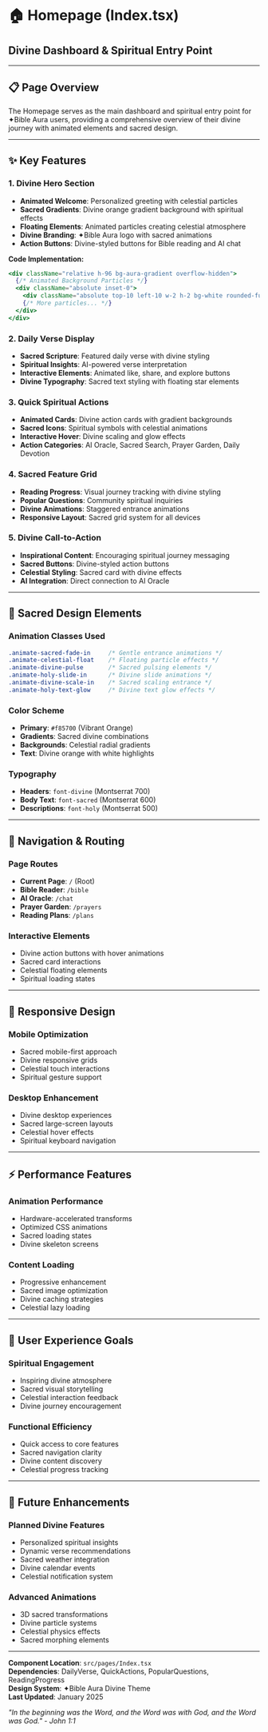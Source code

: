 # 🏠 Homepage (Index.tsx)
## Divine Dashboard & Spiritual Entry Point

---

## 📋 **Page Overview**

The Homepage serves as the main dashboard and spiritual entry point for ✦Bible Aura users, providing a comprehensive overview of their divine journey with animated elements and sacred design.

---

## ✨ **Key Features**

### **1. Divine Hero Section**
- **Animated Welcome**: Personalized greeting with celestial particles
- **Sacred Gradients**: Divine orange gradient background with spiritual effects
- **Floating Elements**: Animated particles creating celestial atmosphere
- **Divine Branding**: ✦Bible Aura logo with sacred animations
- **Action Buttons**: Divine-styled buttons for Bible reading and AI chat

**Code Implementation:**
```jsx
<div className="relative h-96 bg-aura-gradient overflow-hidden">
  {/* Animated Background Particles */}
  <div className="absolute inset-0">
    <div className="absolute top-10 left-10 w-2 h-2 bg-white rounded-full animate-celestial-float opacity-60"></div>
    {/* More particles... */}
  </div>
</div>
```

### **2. Daily Verse Display**
- **Sacred Scripture**: Featured daily verse with divine styling
- **Spiritual Insights**: AI-powered verse interpretation
- **Interactive Elements**: Animated like, share, and explore buttons
- **Divine Typography**: Sacred text styling with floating star elements

### **3. Quick Spiritual Actions**
- **Animated Cards**: Divine action cards with gradient backgrounds
- **Sacred Icons**: Spiritual symbols with celestial animations
- **Interactive Hover**: Divine scaling and glow effects
- **Action Categories**: AI Oracle, Sacred Search, Prayer Garden, Daily Devotion

### **4. Sacred Feature Grid**
- **Reading Progress**: Visual journey tracking with divine styling
- **Popular Questions**: Community spiritual inquiries
- **Divine Animations**: Staggered entrance animations
- **Responsive Layout**: Sacred grid system for all devices

### **5. Divine Call-to-Action**
- **Inspirational Content**: Encouraging spiritual journey messaging
- **Sacred Buttons**: Divine-styled action buttons
- **Celestial Styling**: Sacred card with divine effects
- **AI Integration**: Direct connection to AI Oracle

---

## 🎨 **Sacred Design Elements**

### **Animation Classes Used**
```css
.animate-sacred-fade-in     /* Gentle entrance animations */
.animate-celestial-float    /* Floating particle effects */
.animate-divine-pulse       /* Sacred pulsing elements */
.animate-holy-slide-in      /* Divine slide animations */
.animate-divine-scale-in    /* Sacred scaling entrance */
.animate-holy-text-glow     /* Divine text glow effects */
```

### **Color Scheme**
- **Primary**: `#f85700` (Vibrant Orange)
- **Gradients**: Sacred divine combinations
- **Backgrounds**: Celestial radial gradients
- **Text**: Divine orange with white highlights

### **Typography**
- **Headers**: `font-divine` (Montserrat 700)
- **Body Text**: `font-sacred` (Montserrat 600)
- **Descriptions**: `font-holy` (Montserrat 500)

---

## 🔗 **Navigation & Routing**

### **Page Routes**
- **Current Page**: `/` (Root)
- **Bible Reader**: `/bible`
- **AI Oracle**: `/chat`
- **Prayer Garden**: `/prayers`
- **Reading Plans**: `/plans`

### **Interactive Elements**
- Divine action buttons with hover animations
- Sacred card interactions
- Celestial floating elements
- Spiritual loading states

---

## 📱 **Responsive Design**

### **Mobile Optimization**
- Sacred mobile-first approach
- Divine responsive grids
- Celestial touch interactions
- Spiritual gesture support

### **Desktop Enhancement**
- Divine desktop experiences
- Sacred large-screen layouts
- Celestial hover effects
- Spiritual keyboard navigation

---

## ⚡ **Performance Features**

### **Animation Performance**
- Hardware-accelerated transforms
- Optimized CSS animations
- Sacred loading states
- Divine skeleton screens

### **Content Loading**
- Progressive enhancement
- Sacred image optimization
- Divine caching strategies
- Celestial lazy loading

---

## 🎯 **User Experience Goals**

### **Spiritual Engagement**
- Inspiring divine atmosphere
- Sacred visual storytelling
- Celestial interaction feedback
- Divine journey encouragement

### **Functional Efficiency**
- Quick access to core features
- Sacred navigation clarity
- Divine content discovery
- Celestial progress tracking

---

## 🔮 **Future Enhancements**

### **Planned Divine Features**
- Personalized spiritual insights
- Dynamic verse recommendations
- Sacred weather integration
- Divine calendar events
- Celestial notification system

### **Advanced Animations**
- 3D sacred transformations
- Divine particle systems
- Celestial physics effects
- Sacred morphing elements

---

**Component Location**: `src/pages/Index.tsx`  
**Dependencies**: DailyVerse, QuickActions, PopularQuestions, ReadingProgress  
**Design System**: ✦Bible Aura Divine Theme  
**Last Updated**: January 2025

*"In the beginning was the Word, and the Word was with God, and the Word was God." - John 1:1* 
